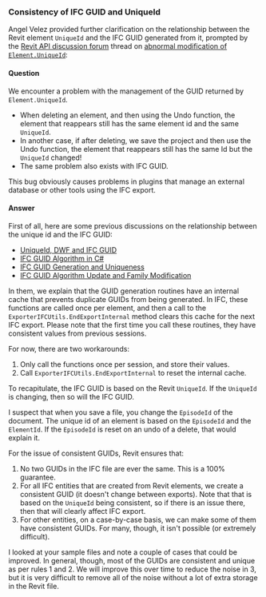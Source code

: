 <head>
<title>The Building Coder</title>
<meta http-equiv="Content-Type" content="text/html; charset=utf-8"/>
<link rel="stylesheet" type="text/css" href="3dwc.css"/>
<script src="https://cdn.rawgit.com/google/code-prettify/master/loader/run_prettify.js?autoload=true" defer="defer"></script>
</head>

<!---

Angel Velez RE: Case 11876523  help:  Anormal modification of Element.UniqueId

11876523 [Anormal modification of Element.UniqueId]

http://forums.autodesk.com/t5/revit-api/anormal-modification-of-element-uniqueid/m-p/6372628

Consistency of IFC GUID and UniqueId #revitapi #3dwebcoder @AutodeskRevit @AutodeskForge #aec #bim

Angel Velez provided further clarification on the relationship between the Revit element UniqueId and the IFC GUID generated from it, prompted by the Revit API discussion forum thread on abnormal modification of Element.UniqueId...

-->

### Consistency of IFC GUID and UniqueId

Angel Velez provided further clarification on the relationship between the Revit element `UniqueId` and the IFC GUID generated from it, prompted by
the [Revit API discussion forum](http://forums.autodesk.com/t5/revit-api/bd-p/160) thread 
on [abnormal modification of `Element.UniqueId`](http://forums.autodesk.com/t5/revit-api/anormal-modification-of-element-uniqueid/m-p/6372628):

#### <a name="2"></a>Question

We encounter a problem with the management of the GUID returned by `Element.UniqueId`.

- When deleting an element, and then using the Undo function, the element that reappears still has the same element id and the same `UniqueId`.
- In another case, if after deleting, we save the project and then use the Undo function, the element that reappears still has the same Id but the `UniqueId` changed!
- The same problem also exists with IFC GUID.
 
This bug obviously causes problems in plugins that manage an external database or other tools using the IFC export.

#### <a name="3"></a>Answer

First of all, here are some previous discussions on the relationship between the unique id and the IFC GUID:

- [UniqueId, DWF and IFC GUID](http://thebuildingcoder.typepad.com/blog/2009/02/uniqueid-dwf-and-ifc-guid.html)
- [IFC GUID Algorithm in C#](http://thebuildingcoder.typepad.com/blog/2010/06/ifc-guid-algorithm-in-c.html)
- [IFC GUID Generation and Uniqueness](http://thebuildingcoder.typepad.com/blog/2012/09/ifc-guid-generation-and-uniqueness.html)
- [IFC GUID Algorithm Update and Family Modification](http://thebuildingcoder.typepad.com/blog/2014/07/ifc-guid-algorithm-update-and-family-modification.html)

In them, we explain that the GUID generation routines have an internal cache that prevents duplicate GUIDs from being generated. In IFC, these functions are called once per element, and then a call to the `ExporterIFCUtils.EndExportInternal` method clears this cache for the next IFC export. Please note that the first time you call these routines, they have consistent values from previous sessions.

For now, there are two workarounds:

1. Only call the functions once per session, and store their values.
2. Call `ExporterIFCUtils.EndExportInternal` to reset the internal cache.

To recapitulate, the IFC GUID is based on the Revit `UniqueId`.
If the `UniqueId` is changing, then so will the IFC GUID.

I suspect that when you save a file, you change the `EpisodeId` of the document.
The unique id of an element is based on the `EpisodeId` and the `ElementId`.
If the `EpisodeId` is reset on an undo of a delete, that would explain it.  
 
For the issue of consistent GUIDs, Revit ensures that:
 
1. No two GUIDs in the IFC file are ever the same. This is a 100% guarantee.
2. For all IFC entities that are created from Revit elements, we create a consistent GUID (it doesn't change between exports).  Note that that is based on the `UniqueId` being consistent, so if there is an issue there, then that will clearly affect IFC export.
3. For other entities, on a case-by-case basis, we can make some of them have consistent GUIDs.  For many, though, it isn't possible (or extremely difficult). 
 
I looked at your sample files and note a couple of cases that could be improved.
In general, though, most of the GUIDs are consistent and unique as per rules 1 and 2.
We will improve this over time to reduce the noise in 3, but it is very difficult to remove all of the noise without a lot of extra storage in the Revit file.
